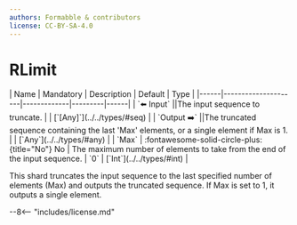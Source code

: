 ```yaml
---
authors: Formabble & contributors
license: CC-BY-SA-4.0
---
```



# RLimit

<div class="sh-parameters" markdown="1">
| Name | Mandatory | Description | Default | Type |
|------|---------------------|-------------|---------|------|
| `⬅️ Input` ||The input sequence to truncate. | | [`[Any]`](../../types/#seq) |
| `Output ➡️` ||The truncated sequence containing the last 'Max' elements, or a single element if Max is 1. | | [`Any`](../../types/#any) |
| `Max` | :fontawesome-solid-circle-plus:{title="No"} No  | The maximum number of elements to take from the end of the input sequence. | `0` | [`Int`](../../types/#int) |

</div>

This shard truncates the input sequence to the last specified number of elements (Max) and outputs the truncated sequence. If Max is set to 1, it outputs a single element.

--8<-- "includes/license.md"

